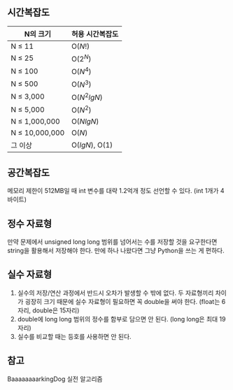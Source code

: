 ## 시간복잡도



| N의 크기 | 허용 시간복잡도 |
| --- | --- |
| N ≤ 11 | O($N!$) |
| N ≤ 25 | O($2^N$) |
| N ≤ 100 | O($N^4$) |
| N ≤ 500 | O($N^3$) |
| N ≤ 3,000 | O($N^2lgN$) |
| N ≤ 5,000 | O($N^2$) |
| N ≤ 1,000,000 | O($NlgN$) |
| N ≤ 10,000,000 | O($N$) |
| 그 이상 | O($lgN$), O($1$) |

## 공간복잡도



메모리 제한이 512MB일 때 int 변수를 대략 1.2억개 정도 선언할 수 있다. (int 1개가 4바이트)

## 정수 자료형



만약 문제에서 unsigned long long 범위를 넘어서는 수를 저장할 것을 요구한다면 string을 활용해서 저장해야 한다. 만에 하나 나왔다면 그냥 Python을 쓰는 게 편하다.

## 실수 자료형



1. 실수의 저장/연산 과정에서 반드시 오차가 발생할 수 밖에 없다. 두 자료형끼리 차이가 굉장히 크기 때문에 실수 자료형이 필요하면 꼭 double을 써야 한다. (float는 6자리, double은 15자리)
2. double에 long long 범위의 정수를 함부로 담으면 안 된다. (long long은 최대 19자리)
3. 실수를 비교할 때는 등호를 사용하면 안 된다.

## 참고



BaaaaaaaarkingDog 실전 알고리즘
